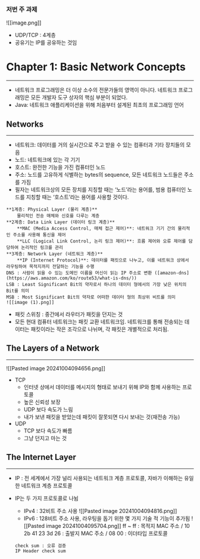 ### 저번 주 과제
![[image.png]]
- UDP/TCP : 4계층
- 공유기는 IP를 공유하는 것임

# Chapter 1: Basic Network Concepts
---
- 네트워크 프로그래밍은 더 이상 소수의 전문가들의 영역이 아니다. 네트워크 프로그래밍은 모든 개발자 도구 상자의 핵심 부분이 되었다.
- Java: 네트워크 애플리케이션을 위해 처음부터 설계된 최초의 프로그래밍 언어

## Networks
---
- 네트워크: 데이터를 거의 실시간으로 주고 받을 수 있는 컴퓨터과 기타 장치들의 모음
- 노드: 네트워크에 있는 각 기기
- 호스트: 완전한 기능을 가진 컴퓨터인 노드
- 주소: 노드를 고유하게 식별하는 bytes의 sequence, 모든 네트워크 노드들은 주소를 가짐
- 필자는 네트워크상의 모든 장치를 지칭할 때는 ‘노드’라는 용어를, 범용 컴퓨터인 노드를 지칭할 때는 ‘호스트’라는 용어를 사용할 것이다.
>
    **1계층: Physical Layer (물리 계층)**
	    물리적인 전송 매체와 신호를 다루는 계층
    **2계층: Data Link Layer (데이터 링크 계층)**
	    **MAC (Media Access Control, 매체 접근 제어)**: 네트워크 기기 간의 물리적인 주소를 사용해 통신을 제어
	    **LLC (Logical Link Control, 논리 링크 제어)**: 흐름 제어와 오류 제어를 담당하여 논리적인 링크를 관리
    **3계층: Network Layer (네트워크 계층)**
	    **IP (Internet Protocol)**: 데이터를 패킷으로 나누고, 이를 네트워크 상에서 라우팅하여 목적지까지 전달하는 기능을 수행
    DNS : 사람이 읽을 수 있는 도메인 이름을 머신이 읽는 IP 주소로 변환 ([amazon-dns](https://aws.amazon.com/ko/route53/what-is-dns/))
    LSB : Least Significant Bit의 약자로서 하나의 데이터 형에서의 가장 낮은 위치의 Bit를 의미
    MSB : Most Significant Bit의 약자로 어떠한 데이터 형의 최상위 비트를 의미
	![[image (1).png]]

- 패킷 스위칭 : 중간에서 라우터가 패킷을 던지는 것
- 모든 현대 컴퓨터 네트워크는 패킷 교환 네트워크임. 네트워크를 통해 전송되는 데이터는 패킷이라는 작은 조각으로 나뉘며, 각 패킷은 개별적으로 처리됨.

## The Layers of a Network
---
![[Pasted image 20241004094656.png]]
- TCP
    - 인터넷 상에서 데이터를 메시지의 형태로 보내기 위해 IP와 함께 사용하는 프로토콜
    - 높은 신뢰성 보장
    - UDP 보다 속도가 느림
    - 내가 보낸 패킷을 받았는데 패킷이 잘못되면 다시 보내는 것(재전송 가능)
- UDP
    - TCP 보다 속도가 빠름
    - 그냥 던지고 마는 것

## The Internet Layer
---
- IP : 전 세계에서 가장 널리 사용되는 네트워크 계층 프로토콜, 자바가 이해하는 유일한 네트워크 계층 프로토콜
- IP는 두 가지 프로토콜로 나뉨
    - IPv4 : 32비트 주소 사용
        ![[Pasted image 20241004094816.png]]
    - IPv6 : 128비트 주소 사용, 라우팅을 돕기 위한 몇 가지 기술 적 기능이 추가됨
	    ![[Pasted image 20241004095704.png]]
	ff ~ ff : 목적지 MAC 주소 / 10 2b 41 23 3d 26 : 출발지 MAC 주소 / 08 00 : 이더타입 프로토콜
    
    ```
    check sum : 오류 검증
    IP Header check sum
    ```

